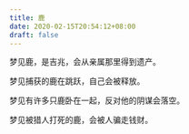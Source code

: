 ```yaml
---
title: 鹿
date: 2020-02-15T20:54:12+08:00
draft: false
---
```


梦见鹿，是吉兆，会从亲属那里得到遗产。

梦见捕获的鹿在跳跃，自己会被释放。

梦见有许多只鹿卧在一起，反对他的阴谋会落空。

梦见被猎人打死的鹿，会被人骗走钱财。